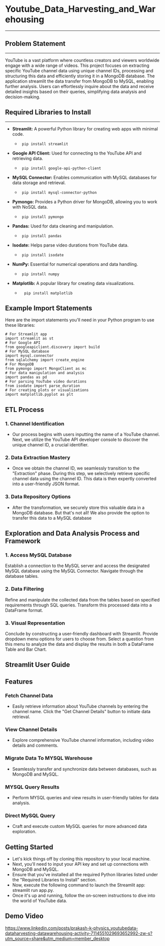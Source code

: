 # Youtube_Data_Harvesting_and_Warehousing
___

## Problem Statement
___
  YouTube is a vast platform where countless creators and viewers worldwide engage with a wide range of videos. This project focuses on extracting specific YouTube channel data using unique channel IDs, processing and structuring this data and efficiently storing it in a MongoDB database. The application streamlit the data transfer from MongoDB to MySQL, enabling further analysis. Users can effortlessly inquire about the data and receive detailed insights based on their queries, simplifying data analysis and decision-making.

## Required Libraries to Install
___
- **Streamlit:** A powerful Python library for creating web apps with minimal code.
   -      pip install streamlit
- **Google API Client:** Used for connecting to the YouTube API and retrieving data.
   -      pip install google-api-python-client
- **MySQL Connector:** Enables communication with MySQL databases for data storage and retrieval.
   -      pip install mysql-connector-python
- **Pymongo:** Provides a Python driver for MongoDB, allowing you to work with NoSQL data.
   -      pip install pymongo
- **Pandas:** Used for data cleaning and manipulation.
   -      pip install pandas
- **Isodate:** Helps parse video durations from YouTube data.
   -      pip install isodate
- **NumPy:** Essential for numerical operations and data handling.
   -      pip install numpy
- **Matplotlib:** A popular library for creating data visualizations.
  -       pip install matplotlib

## Example Import Statements

Here are the import statements you'll need in your Python program to use these libraries:

```
# For Streamlit app
import streamlit as st
# For Google API
from googleapiclient.discovery import build
# For MySQL database
import mysql.connector
from sqlalchemy import create_engine
# For MongoDB
from pymongo import MongoClient as mc
# For data manipulation and analysis
import pandas as pd
# For parsing YouTube video durations
from isodate import parse_duration
# For creating plots or visualizations
import matplotlib.pyplot as plt
```

## ETL Process
### 1. Channel Identification
- Our process begins with users inputting the name of a YouTube channel. Next, we utilize the YouTube API developer console to discover the unique channel ID, a crucial identifier.
### 2. Data Extraction Mastery
- Once we obtain the channel ID, we seamlessly transition to the "Extraction" phase. During this step, we selectively retrieve specific channel data using the channel ID. This data is then expertly converted into a user-friendly JSON format.
### 3. Data Repository Options
- After the transformation, we securely store this valuable data in a MongoDB database. But that's not all! We also provide the option to transfer this data to a MySQL database


## Exploration and Data Analysis Process and Framework
### 1. Access MySQL Database
Establish a connection to the MySQL server and access the designated MySQL database using the MySQL Connector. Navigate through the database tables.

### 2. Data Filtering
Refine and manipulate the collected data from the tables based on specified requirements through SQL queries. Transform this processed data into a DataFrame format.

### 3. Visual Representation
Conclude by constructing a user-friendly dashboard with Streamlit. Provide dropdown menu options for users to choose from. Select a question from this menu to analyze the data and display the results in both a DataFrame Table and Bar Chart.

## Streamlit User Guide

## Features
### Fetch Channel Data
- Easily retrieve information about YouTube channels by entering the channel name. Click the "Get Channel Details" button to initiate data retrieval.

### View Channel Details
- Explore comprehensive YouTube channel information, including video details and comments.

### Migrate Data To MYSQL Warehouse
- Seamlessly transfer and synchronize data between databases, such as MongoDB and MySQL.

### MYSQL Query Results
- Perform MYSQL queries and view results in user-friendly tables for data analysis.

### Direct MySQL Query
- Craft and execute custom MySQL queries for more advanced data exploration.


## Getting Started
- Let's kick things off by cloning this repository to your local machine.
- Next, you'll need to input your API key and set up connections with MongoDB and MySQL.
- Ensure that you've installed all the required Python libraries listed under the "Required Libraries to Install" section.
- Now, execute the following command to launch the Streamlit app: streamlit run app.py.
- Once it's up and running, follow the on-screen instructions to dive into the world of YouTube data.


## Demo Video
https://www.linkedin.com/posts/prakash-k-physics_youtubedata-dataharvesting-datawarehousing-activity-7114551029693652992-zw-s?utm_source=share&utm_medium=member_desktop